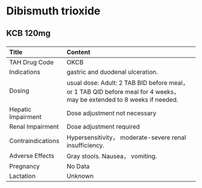 # Dibismuth trioxide

## KCB 120mg

##### 

| Title              | Content                                                                                                                 |
|:-------------------|:------------------------------------------------------------------------------------------------------------------------|
| TAH Drug Code      | OKCB                                                                                                                    |
| Indications        | gastric and duodenal ulceration.                                                                                        |
| Dosing             | usual dose: Adult: 2 TAB BID before meal， or 1 TAB QID before meal for 4 weeks， may be extended to 8 weeks if needed. |
| Hepatic Impairment | Dose adjustment not necessary                                                                                           |
| Renal Impairment   | Dose adjustment required                                                                                                |
| Contraindications  | Hypersensitivity， moderate-severe renal insufficiency.                                                                 |
| Adverse Effects    | Gray stools. Nausea， vomiting.                                                                                         |
| Pregnancy          | No Data                                                                                                                 |
| Lactation          | Unknown                                                                                                                 |

